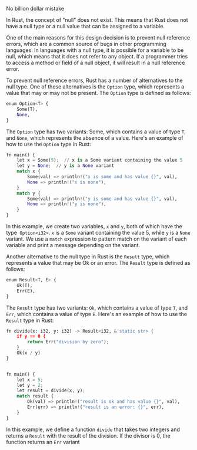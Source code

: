 No billion dollar mistake

In Rust, the concept of "null" does not exist. This means that Rust does not have a null type or a null value that can be assigned to a variable.

One of the main reasons for this design decision is to prevent null reference errors, which are a common source of bugs in other programming languages. In languages with a null type, it is possible for a variable to be null, which means that it does not refer to any object. If a programmer tries to access a method or field of a null object, it will result in a null reference error.

To prevent null reference errors, Rust has a number of alternatives to the null type. One of these alternatives is the `Option` type, which represents a value that may or may not be present. The `Option` type is defined as follows:

``` py
enum Option<T> {
    Some(T),
    None,
}
```

The `Option` type has two variants: Some, which contains a value of type `T`, and `None`, which represents the absence of a value. Here's an example of how to use the `Option` type in Rust:

``` py
fn main() {
    let x = Some(5);  // x is a Some variant containing the value 5
    let y = None;  // y is a None variant
    match x {
        Some(val) => println!("x is some and has value {}", val),
        None => println!("x is none"),
    }
    match y {
        Some(val) => println!("y is some and has value {}", val),
        None => println!("y is none"),
    }
}
```

In this example, we create two variables, `x` and `y`, both of which have the type` Option<i32>`. `x` is a `Some` variant containing the value 5, while `y` is a `None` variant. We use a `match` expression to pattern match on the variant of each variable and print a message depending on the variant.

Another alternative to the null type in Rust is the `Result` type, which represents a value that may be Ok or an error. The `Result` type is defined as follows:

``` py
enum Result<T, E> {
    Ok(T),
    Err(E),
}
```

The `Result` type has two variants: `Ok`, which contains a value of type `T`, and `Err`, which contains a value of type `E`. Here's an example of how to use the `Result` type in Rust:

``` py
fn divide(x: i32, y: i32) -> Result<i32, &'static str> {
    if y == 0 {
        return Err("division by zero");
    }
    Ok(x / y)
}


fn main() {
    let x = 5;
    let y = 2;
    let result = divide(x, y);
    match result {
        Ok(val) => println!("result is ok and has value {}", val),
        Err(err) => println!("result is an error: {}", err),
    }
}
```

In this example, we define a function `divide` that takes two integers and returns a `Result` with the result of the division. If the divisor is 0, the function returns an `Err` variant